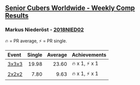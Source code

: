 <style>table {white-space: nowrap;}</style>

## [Senior Cubers Worldwide - Weekly Comp Results](/scw-comp/results/)
### Markus Niederöst - [2018NIED02](https://www.worldcubeassociation.org/persons/2018NIED02)

<span style="white-space: nowrap;">🔥 = PR average</span>, <span style="white-space: nowrap;">⚡ = PR single</span>.

| Event | Single | Average | Achievements|
| :-- | --: | --: | :-- |
| [3x3x3](333.md) | 19.98 | 23.60 | 🔥 x 1, ⚡ x 1 |
| [2x2x2](222.md) | 7.80 | 9.63 | 🔥 x 1, ⚡ x 1 |

<!-- Global site tag (gtag.js) - Google Analytics -->
<script async src="https://www.googletagmanager.com/gtag/js?id=UA-86348435-3"></script>
<script>window.dataLayer = window.dataLayer || []; function gtag() {dataLayer.push(arguments);} gtag('js', new Date()); gtag('config', 'UA-86348435-3');</script>
